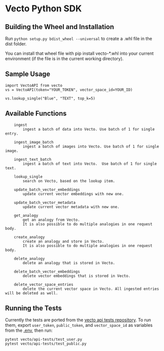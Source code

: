 # Vecto Python SDK

## Building the Wheel and Installation
Run `python setup.py bdist_wheel --universal` to create a .whl file in the dist folder.

You can install that wheel file with pip install vecto-*.whl into your current environment (if the file is in the current working directory).


    

## Sample Usage

```
import VectoAPI from vecto
vs = VectoAPI(token="YOUR_TOKEN", vector_space_id=YOUR_ID)

vs.lookup_single("Blue", "TEXT", top_k=5)
```

## Available Functions

```
    ingest
        ingest a batch of data into Vecto. Use batch of 1 for single entry.

    ingest_image_batch
        ingest a batch of images into Vecto. Use batch of 1 for single image.
    
    ingest_text_batch
        ingest a batch of text into Vecto.  Use batch of 1 for single text.
    
    lookup_single
        search on Vecto, based on the lookup item.
    
    update_batch_vector_embeddings
        update current vector embeddings with new one.

    update_batch_vector_metadata
        update current vector metadata with new one.

    get_analogy
        get an analogy from Vecto.
        It is also possible to do multiple analogies in one request body.
    
    create_analogy
        create an analogy and store in Vecto.
        It is also possible to do multiple analogies in one request body.
    
    delete_analogy
        delete an analogy that is stored in Vecto.

    delete_batch_vector_embeddings
        delete vector embeddings that is stored in Vecto.

    delete_vector_space_entries
        delete the current vector space in Vecto. All ingested entries will be deleted as well.
```

## Running the Tests
Currently the tests are ported from the [vecto api tests repository](https://github.com/XpressAI/vecto-api-test). To run them, export `user_token`, `public_token`, and `vector_space_id` as variables from the [.env](https://github.com/XpressAI/vecto-api-test/blob/main/vecto_config.env), then run:
```
pytest vecto/api-tests/test_user.py
pytest vecto/api-tests/test_public.py
```
